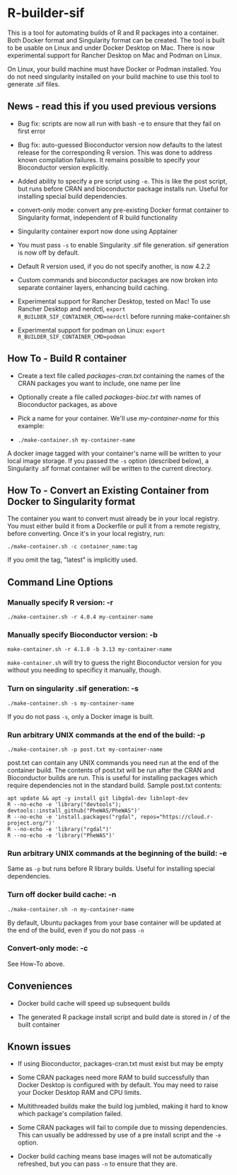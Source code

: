 # R-builder-sif

This is a tool for automating builds of R and R packages into a container. Both Docker
format and Singularity format can be created. The tool is built to be usable on Linux and
under Docker Desktop on Mac. There is now experimental support for Rancher Desktop on Mac and Podman on Linux.

On Linux, your build machine must have Docker or Podman installed. 
You do not need singularity installed on your build machine to use this tool to generate .sif files.

## News - read this if you used previous versions

* Bug fix: scripts are now all run with bash -e to ensure that they fail on first error

* Bug fix: auto-guessed Bioconductor version now defaults to the latest release for the corresponding R version. This was done to address known compilation failures. It remains possible to specify your Bioconductor version explicitly.

* Added ability to specify a pre script using ```-e```. This is like the post script, but runs before CRAN and bioconductor package installs run. Useful for installing special build dependencies. 

* convert-only mode: convert any pre-existing Docker format container to Singularity format, independent of R build functionality

* Singularity container export now done using Apptainer

* You must pass ```-s``` to enable Singularity .sif file generation. sif generation is now off by default.

* Default R version used, if you do not specify another, is now 4.2.2

* Custom commands and bioconductor packages are now broken into separate container layers, enhancing build caching.

* Experimental support for Rancher Desktop, tested on Mac! To use Rancher Desktop and nerdctl, ```export R_BUILDER_SIF_CONTAINER_CMD=nerdctl``` before running make-container.sh

* Experimental support for podman on Linux: ```export R_BUILDER_SIF_CONTAINER_CMD=podman```

## How To - Build R container

* Create a text file called *packages-cran.txt* containing the names of the CRAN packages
you want to include, one name per line

* Optionally create a file called *packages-bioc.txt* with names of Bioconductor packages, as above

* Pick a name for your container. We'll use *my-container-name* for this example:

* ```./make-container.sh my-container-name```

A docker image tagged with your container's name will be written to your local image storage.
If you passed the ```-s``` option (described below), a Singularity .sif format container will be written to the current directory.

## How To - Convert an Existing Container from Docker to Singularity format

The container you want to convert must already be in your local registry. 
You must either build it from a Dockerfile or pull it from a remote registry, before converting.
Once it's in your local registry, run:

```
./make-container.sh -c container_name:tag
```

If you omit the tag, "latest" is implicitly used.

## Command Line Options

### Manually specify R version:  -r 

```./make-container.sh -r 4.0.4 my-container-name```

### Manually specify Bioconductor version: -b

```make-container.sh -r 4.1.0 -b 3.13 my-container-name```

```make-container.sh``` will try to guess the right Bioconductor version for you without you needing to specificy it manually, though.

### Turn on singularity .sif generation: -s 

```./make-container.sh -s my-container-name```

If you do not pass ```-s```, only a Docker image is built.

### Run arbitrary UNIX commands at the end of the build: -p

```./make-container.sh -p post.txt my-container-name```

post.txt can contain any UNIX commands you need run at the end of the container build. The contents of post.txt will be run after the CRAN and Bioconductor builds are run. This is useful for installing packages which require dependencies not in the standard build. Sample post.txt contents: 

```
apt update && apt -y install git libgdal-dev libnlopt-dev
R --no-echo -e 'library("devtools"); devtools::install_github("PheWAS/PheWAS")'
R --no-echo -e 'install.packages("rgdal", repos="https://cloud.r-project.org/")'
R --no-echo -e 'library("rgdal")'
R --no-echo -e 'library("PheWAS")'
```

### Run arbitrary UNIX commands at the beginning of the build: -e

Same as ```-p``` but runs before R library builds. Useful for installing special dependencies.

### Turn off docker build cache: -n

```./make-container.sh -n my-container-name```

By default, Ubuntu packages from your base container will be updated at the end of the build, even if you do not pass ```-n```

### Convert-only mode: -c 

See How-To above.

## Conveniences

* Docker build cache will speed up subsequent builds

* The generated R package install script and build date is stored in / of the built container

## Known issues


* If using Bioconductor, packages-cran.txt must exist but may be empty

* Some CRAN packages need more RAM to build successfully than Docker Desktop is configured with
by default. You may need to raise your Docker Desktop RAM and CPU limits.

* Multithreaded builds make the build log jumbled, making it hard to know which package's
compilation failed.

* Some CRAN packages will fail to compile due to missing dependencies. This can usually be addressed by use of a pre install script and the ```-e``` option.

* Docker build caching means base images will not be automatically refreshed, but you can pass ```-n``` to ensure that they are. 

